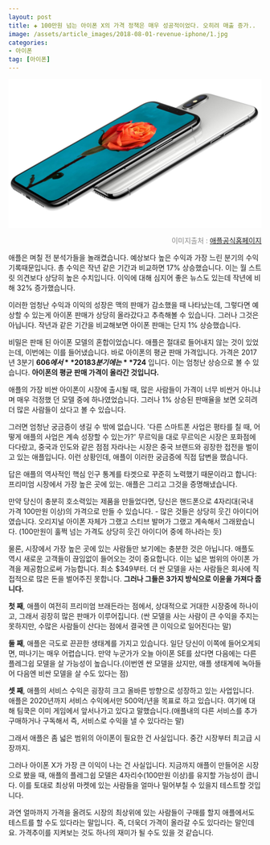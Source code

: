 ```yaml
---  
layout: post  
title: ✚ 100만원 넘는 아이폰 X의 가격 정책은 매우 성공적이었다. 오히려 매출 증가..
image: /assets/article_images/2018-08-01-revenue-iphone/1.jpg
categories:
- 아이폰
tag: [아이폰]
---  
```

<div class="markdown-image">
<img src="/assets/article_images/2018-08-01-revenue-iphone/1.jpg" alt="" align="middle"/><p style="text-align:right;  color:#878787"> 이미지출처 : <a href="https://www.apple.com/kr/iphone-x/"> 애플공식홈페이지 </a></p> </div>
<p class="drop-korean">
애플은 며칠 전 분석가들을 놀래켰습니다. 예상보다 높은 수익과 가장 느린 분기의 수익 기록때문입니다. 총 수익은 작년 같은 기간과 비교하면 17% 상승했습니다. 이는 월 스트릿 의견보다 상당히 높은 수치입니다. 이익에 대해 심지어 좋은 뉴스도 있는데 작년에 비해 32% 증가했습니다.
</p>

이러한 엄청난 수익과 이익의 성장은 맥의 판매가 감소했을 때 나타났는데, 그렇다면 예상할 수 있는게 아이폰 판매가 상당히 올라갔다고 추측해볼 수 있습니다. 그러나 그것은 아닙니다. 작년과 같은 기간을 비교해보면 아이폰 판매는 단지 1% 상승했습니다.

비밀은 판매 된 아이폰 모델의 혼합이었습니다. 애플은 절대로 들어내지 않는 것이 있었는데, 이번에는 이를 들어냈습니다. 바로 아이폰의 평균 판매 가격입니다. 가격은 2017년 3분기 **$606 에서** 2018 3분기에는 **$724** 입니다. 이는 엄청난 상승으로 볼 수 있습니다. **아이폰의 평균 판매 가격이 올라간 것입니다.**

애플의 가장 비싼 아이폰이 시장에 출시될 때, 많은 사람들이 가격이 너무 비싼거 아니냐며 매우 걱정했 던 모델 중에 하나였었습니다. 그러나 1% 상승된 판매율을 보면 오히려 더 많은 사람들이 샀다고 볼 수 있습니다.

그러면 엄청난 궁금증이 생길 수 밖에 없습니다. '다른 스마트폰 사업은 평타를 칠 때, 어떻게 애플의 사업은 계속 성장할 수 있는가?' 무르익을 대로 무르익은 시장은 포화점에 다다랐고, 중국과 인도와 같은 점점 자라나는 시장은 중국 브랜드와 굉장한 접전을 벌이고 있는 애플입니다. 이런 상황인데, 애플이 이러한 궁금증에 직접 답변을 했습니다.

답은 애플의 역사적인 핵심 인구 통계를 타겟으로 꾸준히 노력했기 때문이라고 합니다: 프리미엄 시장에서 가장 높은 곳에 있는. 애플은 그리고 그것을 증명해냈습니다.

만약 당신이 충분히 호소력있는 제품을 만들었다면, 당신은 핸드폰으로 4자리대(국내 가격 100만원 이상)의 가격으로 만들 수 있습니다. - 많은 것들은 상당히 웃긴 아이디어였습니다. 오리지널 아이폰 자체가 그랬고 스티브 발머가 그랬고 계속해서 그래왔습니다. (100만원이 훌쩍 넘는 가격도 상당히 웃긴 아이디어 중에 하나라는 듯)

물론, 시장에서 가장 높은 곳에 있는 사람들만 보기에는 충분한 것은 아닙니다. 애플도 역시 새로운 고객들이 끊임없이 들어오는 것이 중요합니다. 이는 넓은 범위의 아이폰 가격을 제공함으로써 가능합니다. 최소 $349부터. 더 싼 모델을 사는 사람들은 회사에 직접적으로 많은 돈을 벌어주진 못합니다. **그러나 그들은 3가지 방식으로 이윤을 가져다 줍니다.**

**첫 째**, 애플이 여전히 프리미엄 브래든라는 점에서, 상대적으로 거대한 시장중에 하나이고, 그래서 굉장히 많은 판매가 이루어집니다. (싼 모델을 사는 사람이 큰 수익을 주지는 못하지만, 수많은 사람들이 산다는 점에서 결국엔 큰 이익으로 일어진다는 말)

**둘 째**, 애플은 극도로 끈끈한 생태계를 가지고 있습니다. 일단 당신이 이쪽에 들어오게되면, 떠나기는 매우 어렵습니다. 만약 누군가가 오늘 아이폰 SE를 샀다면 다음에는 다른 플레그쉽 모델을 살 가능성이 높습니다.(이번엔 싼 모델을 샀지만, 애플 생태계에 녹아들어 다음엔 비싼 모델을 살 수도 있다는 점)

**셋 째**, 애플의 서비스 수익은 굉장히 크고 올바른 방향으로 성장하고 있는 사업입니다. 애플은 2020년까지 서비스 수익에서만 500억/년을 목표로 하고 있습니다. 여기에 대해 팀쿡은 이미 게임에서 앞서나가고 있다고 말했습니다.(애플내의 다른 서비스를 추가 구매하거나 구독해서 즉, 서비스로 수익을 낼 수 있다라는 말)

그래서 애플은 좀 넓은 범위의 아이폰이 필요한 건 사실입니다. 중간 시장부터 최고급 시장까지.

그러나 아이폰 X가 가장 큰 이익이 나는 건 사실입니다. 지금까지 애플이 만들어온 시장으로 봤을 때, 애플의 플레그쉽 모델은 4자리수(100만원 이상)를 유지할 가능성이 큽니다. 이를 토대로 최상위 마켓에 있는 사람들을 얼마나 밀어부칠 수 있을지 테스트할 것입니다.

과연 얼마까지 가격을 올려도 시장의 최상위에 있는 사람들이 구매를 할지 애플에서도 테스트를 할 수도 있다라는 말입니다. 즉, 더욱더 가격이 올라갈 수도 있다라는 말인데요. 가격추이를 지켜보는 것도 하나의 재미가 될 수도 있을 것 같습니다.
